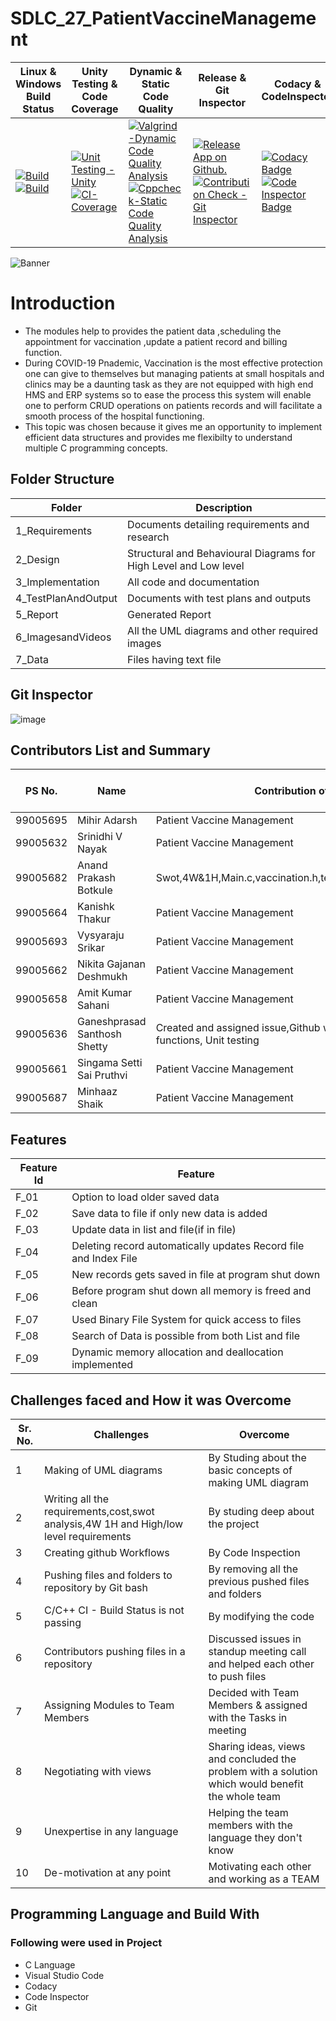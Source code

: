 # SDLC_27_PatientVaccineManagement
|Linux & Windows Build Status |Unity Testing & Code Coverage  |	Dynamic & Static Code Quality |	Release & Git Inspector | Codacy & CodeInspector|
|------|---------------|--------------|--------------|--------------|
|[![Build](https://github.com/ShettyGaneshprasad/SDLC_27_PatientVaccineManagement/actions/workflows/c-Build-Linux.yml/badge.svg)](https://github.com/ShettyGaneshprasad/SDLC_27_PatientVaccineManagement/actions/workflows/c-Build-Linux.yml) [![Build](https://github.com/ShettyGaneshprasad/SDLC_27_PatientVaccineManagement/actions/workflows/c-Build-Windows.yml/badge.svg)](https://github.com/ShettyGaneshprasad/SDLC_27_PatientVaccineManagement/actions/workflows/c-Build-Windows.yml)|[![Unit Testing - Unity](https://github.com/ShettyGaneshprasad/SDLC_27_PatientVaccineManagement/actions/workflows/Unitytest.yml/badge.svg)](https://github.com/ShettyGaneshprasad/SDLC_27_PatientVaccineManagement/actions/workflows/Unitytest.yml)[![CI-Coverage](https://github.com/ShettyGaneshprasad/SDLC_27_PatientVaccineManagement/actions/workflows/Code%20Coverage.yml/badge.svg)](https://github.com/ShettyGaneshprasad/SDLC_27_PatientVaccineManagement/actions/workflows/Code%20Coverage.yml)|[![Valgrind-Dynamic Code Quality Analysis](https://github.com/ShettyGaneshprasad/SDLC_27_PatientVaccineManagement/actions/workflows/codeQualityDynamic.yml/badge.svg)](https://github.com/ShettyGaneshprasad/SDLC_27_PatientVaccineManagement/actions/workflows/codeQualityDynamic.yml)[![Cppcheck-Static Code Quality Analysis](https://github.com/ShettyGaneshprasad/SDLC_27_PatientVaccineManagement/actions/workflows/codeQualityStatic.yml/badge.svg)](https://github.com/ShettyGaneshprasad/SDLC_27_PatientVaccineManagement/actions/workflows/codeQualityStatic.yml)|[![Release App on Github.](https://github.com/ShettyGaneshprasad/SDLC_27_PatientVaccineManagement/actions/workflows/release.yml/badge.svg)](https://github.com/ShettyGaneshprasad/SDLC_27_PatientVaccineManagement/actions/workflows/release.yml)[![Contribution Check - Git Inspector](https://github.com/ShettyGaneshprasad/SDLC_27_PatientVaccineManagement/actions/workflows/Git%20-Inspector.yml/badge.svg)](https://github.com/ShettyGaneshprasad/SDLC_27_PatientVaccineManagement/actions/workflows/Git%20-Inspector.yml)|[![Codacy Badge](https://app.codacy.com/project/badge/Grade/c274c6793ff049c0931d46b2d568c4dc)](https://www.codacy.com/gh/ShettyGaneshprasad/SDLC_27_PatientVaccineManagement/dashboard?utm_source=github.com&amp;utm_medium=referral&amp;utm_content=ShettyGaneshprasad/SDLC_27_PatientVaccineManagement&amp;utm_campaign=Badge_Grade)[![Code Inspector Badge](https://www.code-inspector.com/project/26786/status/svg)](https://www.code-inspector.com/project/26786/status/svg)|






![Banner](https://github.com/ShettyGaneshprasad/SDLC_27_PatientVaccineManagement/blob/Production/1_Requirements/pvmsbanner.jpg)
# Introduction

- The modules help to provides the patient data ,scheduling the appointment for vaccination ,update a patient record and billing function.
- During COVID-19 Pnademic, Vaccination is the most effective protection one can give to themselves but managing patients at small hospitals and clinics may be a daunting task as they are not equipped with high end HMS and ERP systems so to ease the process this system will enable one to perform CRUD operations on patients records and will facilitate a smooth process of the hospital functioning.
- This topic was chosen because it gives me an opportunity to implement efficient data structures and provides me flexibilty to understand multiple C programming concepts.

## Folder Structure

| Folder              | Description                                                      |
| ------------------- | ---------------------------------------------------------------- |
| 1_Requirements      | Documents detailing requirements and research                    |
| 2_Design            | Structural and Behavioural Diagrams for High Level and Low level |
| 3_Implementation    | All code and documentation                                       |
| 4_TestPlanAndOutput | Documents with test plans and outputs                            |
| 5_Report            | Generated Report                                                 |
| 6_ImagesandVideos   | All the UML diagrams and other required images                   |
| 7_Data              | Files having text file                                           |

## Git Inspector
![image](https://user-images.githubusercontent.com/50592455/130726410-92133e94-5ff7-4a86-942c-fae257ac6c21.png)



## Contributors List and Summary

| PS No.   | Name                         |               Contribution of team members                                 | Issuess Raised | Issues Resolved | No Test Cases |  Pass |
| -------- | ---------------------------- | -------------------------------------------------------------------------- | -------------- | --------------- | ------------- | ----- |
| 99005695 | Mihir Adarsh                 | Patient Vaccine Management                                                 | Nil            | Nil             | 0             | 0     |
| 99005632 | Srinidhi V Nayak             | Patient Vaccine Management                                                 | Nil            | Nil             | 0             | 0     |
| 99005682 | Anand Prakash Botkule        | Swot,4W&1H,Main.c,vaccination.h,test.c,gitinspector,codecoverage,Unity     | 8              | 8               | 2             | 2     |
| 99005664 | Kanishk Thakur               | Patient Vaccine Management                                                 | Nil            | Nil             | 0             | 0     |
| 99005693 | Vysyaraju Srikar             | Patient Vaccine Management                                                 | Nil            | Nil             | 0             | 0     |
| 99005662 | Nikita Gajanan Deshmukh      | Patient Vaccine Management                                                 | Nil            | Nil             | 0             | 0     |
| 99005658 | Amit Kumar Sahani            | Patient Vaccine Management                                                 | Nil            | Nil             | 0             | 0     |
| 99005636 | Ganeshprasad Santhosh Shetty | Created and assigned issue,Github workflow,Kanban,various patient functions, Unit testing| 35            | 12             | 4             | 4     |
| 99005661 | Singama Setti Sai Pruthvi    | Patient Vaccine Management                                                 | Nil            | Nil             | 0             | 0     |
| 99005687 | Minhaaz Shaik                | Patient Vaccine Management                                                 | Nil            | Nil             | 0             | 0     |

## Features

| Feature Id | Feature                                                          |
| ---------- | ---------------------------------------------------------------- |
| F_01       | Option to load older saved data                                  |
| F_02       | Save data to file if only new data is added                      |
| F_03       | Update data in list and file(if in file)                         |
| F_04       | Deleting record automatically updates Record file and Index File |
| F_05       | New records gets saved in file at program shut down              |
| F_06       | Before program shut down all memory is freed and clean           |
| F_07       | Used Binary File System for quick access to files                |
| F_08       | Search of Data is possible from both List and file               |
| F_09       | Dynamic memory allocation and deallocation implemented           |

## Challenges faced and How it was Overcome

| Sr. No. | Challenges                                                                            | Overcome                                                                                          |
| ------- | ------------------------------------------------------------------------------------- | ------------------------------------------------------------------------------------------------- |
| 1       | Making of UML diagrams                                                                | By Studing about the basic concepts of making UML diagram                                         |
| 2       | Writing all the requirements,cost,swot analysis,4W 1H and High/low level requirements | By studing deep about the project                                                                 |
| 3       | Creating github Workflows                                                             | By Code Inspection                                                                                |
| 4       | Pushing files and folders to repository by Git bash                                   | By removing all the previous pushed files and folders                                             |
| 5       | C/C++ CI - Build Status is not passing                                                | By modifying the code                                                                             |
| 6       | Contributors pushing files in a repository                                            | Discussed issues in standup meeting call and helped each other to push files                      |
| 7       | Assigning Modules to Team Members                                                     | Decided with Team Members & assigned with the Tasks in meeting                                    |
| 8       | Negotiating with views                                                                | Sharing ideas, views and concluded the problem with a solution which would benefit the whole team |
| 9       | Unexpertise in any language                                                           | Helping the team members with the language they don't know                                        |
| 10      | De-motivation at any point                                                            | Motivating each other and working as a TEAM                                                       |

## Programming Language and Build With

### Following were used in Project

- C Language
- Visual Studio Code
- Codacy
- Code Inspector
- Git
